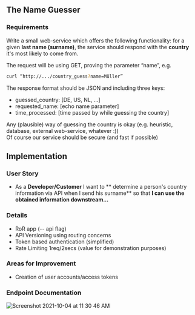 ## The Name Guesser

### Requirements
Write a small web-service which offers the following functionality: for a given **last name
(surname)**, the service should respond with the **country** it's most likely to come from.

The request will be using GET, proving the parameter “name”, e.g.
 ```sh  
 curl “http://.../country_guess?name=Müller”   
 ```
The response format should be JSON and including three keys:
- guessed_country: [DE, US, NL, ...]
- requested_name: [echo name parameter]
- time_processed: [time passed by while guessing the country]

Any (plausible) way of guessing the country is okay (e.g. heuristic, database, external
web-service, whatever :)) \
Of course our service should be secure (and fast if possible)
## Implementation

### User Story
- As a **Developer/Customer**
  I want to ** determine a person's country information via API when I send his surname**
  so that **I can use the obtained information downstream...**

### Details
- RoR app (-- api flag)
- API Versioning using routing concerns
- Token based authentication (simplified)
- Rate Limiting 1req/2secs (value for demonstration purposes)

### Areas for Improvement
- Creation of user accounts/access tokens

### Endpoint Documentation
![Screenshot 2021-10-04 at 11 30 46 AM](https://user-images.githubusercontent.com/12958182/135819077-3901e1c7-2c70-4a8c-a29f-e886b07d540f.png)


